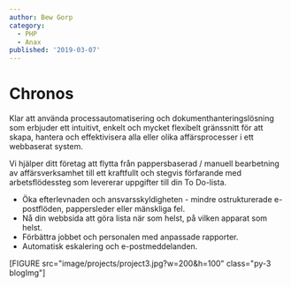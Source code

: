 ```yaml
---
author: Bew Gorp
category:
  - PHP
  - Anax
published: '2019-03-07'
---
```


# Chronos

Klar att använda processautomatisering och dokumenthanteringslösning som erbjuder ett intuitivt, enkelt och mycket flexibelt gränssnitt för att skapa, hantera och effektivisera alla eller olika affärsprocesser i ett webbaserat system.

Vi hjälper ditt företag att flytta från pappersbaserad / manuell bearbetning av affärsverksamhet till ett kraftfullt och stegvis förfarande med arbetsflödessteg som levererar uppgifter till din To Do-lista.

  - Öka efterlevnaden och ansvarsskyldigheten - mindre ostrukturerade e-postflöden, pappersleder eller mänskliga fel.
  - Nå din webbsida att göra lista när som helst, på vilken apparat som helst.
  - Förbättra jobbet och personalen med anpassade rapporter.
  - Automatisk eskalering och e-postmeddelanden.

[FIGURE src="image/projects/project3.jpg?w=200&h=100" class="py-3 blogImg"]